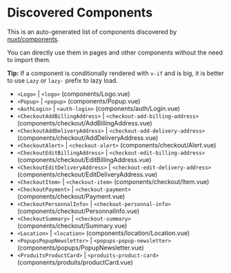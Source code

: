 # Discovered Components

This is an auto-generated list of components discovered by [nuxt/components](https://github.com/nuxt/components).

You can directly use them in pages and other components without the need to import them.

**Tip:** If a component is conditionally rendered with `v-if` and is big, it is better to use `Lazy` or `lazy-` prefix to lazy load.

- `<Logo>` | `<logo>` (components/Logo.vue)
- `<Popup>` | `<popup>` (components/Popup.vue)
- `<AuthLogin>` | `<auth-login>` (components/auth/Login.vue)
- `<CheckoutAddBillingAddress>` | `<checkout-add-billing-address>` (components/checkout/AddBillingAddress.vue)
- `<CheckoutAddDeliveryAddress>` | `<checkout-add-delivery-address>` (components/checkout/AddDeliveryAddress.vue)
- `<CheckoutAlert>` | `<checkout-alert>` (components/checkout/Alert.vue)
- `<CheckoutEditBillingAddress>` | `<checkout-edit-billing-address>` (components/checkout/EditBillingAddress.vue)
- `<CheckoutEditDeliveryAddress>` | `<checkout-edit-delivery-address>` (components/checkout/EditDeliveryAddress.vue)
- `<CheckoutItem>` | `<checkout-item>` (components/checkout/Item.vue)
- `<CheckoutPayment>` | `<checkout-payment>` (components/checkout/Payment.vue)
- `<CheckoutPersonnalInfo>` | `<checkout-personnal-info>` (components/checkout/PersonnalInfo.vue)
- `<CheckoutSummary>` | `<checkout-summary>` (components/checkout/Summary.vue)
- `<Location>` | `<location>` (components/location/Location.vue)
- `<PopupsPopupNewsletter>` | `<popups-popup-newsletter>` (components/popups/PopupNewsletter.vue)
- `<ProduitsProductCard>` | `<produits-product-card>` (components/produits/productCard.vue)

